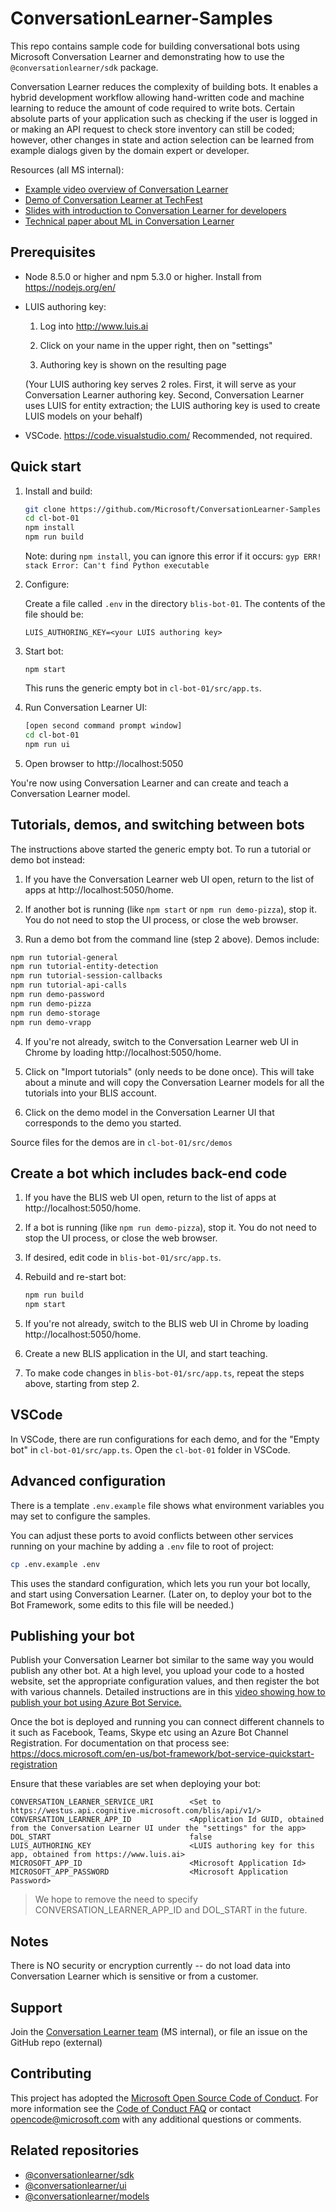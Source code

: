 # ConversationLearner-Samples

This repo contains sample code for building conversational bots using Microsoft Conversation Learner and demonstrating how to use the `@conversationlearner/sdk` package.

Conversation Learner reduces the complexity of building bots.  It enables a hybrid development workflow allowing hand-written code and machine learning to reduce the amount of code required to write bots.  Certain absolute parts of your application such as checking if the user is logged in or making an API request to check store inventory can still be coded; however, other changes in state and action selection can be learned from example dialogs given by the domain expert or developer.

Resources (all MS internal):
- [Example video overview of Conversation Learner](https://microsoft-my.sharepoint.com/:v:/p/jawillia/ESlfaljCPbpPlDzmkAhCQbkBdUxsN33eBOf2RycKMiB-Xw?e=SVFmYA)
- [Demo of Conversation Learner at TechFest](https://resnet.microsoft.com/video/41008)
- [Slides with introduction to Conversation Learner for developers](https://microsoft-my.sharepoint.com/:p:/p/jawillia/Ed63MfYJyFFCkM3pqaFWCLwBcy9yKkucZLITiWXIMj-keA?e=HQQAdV)
- [Technical paper about ML in Conversation Learner](https://microsoft-my.sharepoint.com/:b:/p/jawillia/EU2jGHJXOA5PsfW84bAFnSYB60KvxLL4Wy_L7VNZSg0hOA?e=xg79Hi)

## Prerequisites

- Node 8.5.0 or higher and npm 5.3.0 or higher.  Install from https://nodejs.org/en/
  
- LUIS authoring key:

  1. Log into http://www.luis.ai

  2. Click on your name in the upper right, then on "settings"

  3. Authoring key is shown on the resulting page

  (Your LUIS authoring key serves 2 roles.  First, it will serve as your Conversation Learner authoring key.  Second, Conversation Learner uses LUIS for entity extraction; the LUIS authoring key is used to create LUIS models on your behalf)

- VSCode.  https://code.visualstudio.com/  Recommended, not required.

## Quick start 

1. Install and build:

    ```bash    
    git clone https://github.com/Microsoft/ConversationLearner-Samples cl-bot-01
    cd cl-bot-01
    npm install
    npm run build
    ```

    Note: during `npm install`, you can ignore this error if it occurs: `gyp ERR! stack Error: Can't find Python executable`

2. Configure:

   Create a file called `.env` in the directory `blis-bot-01`.  The contents of the file should be:

   ```
   LUIS_AUTHORING_KEY=<your LUIS authoring key>
   ```

3. Start bot:

    ```
    npm start
    ```

    This runs the generic empty bot in ``cl-bot-01/src/app.ts``.

3. Run Conversation Learner UI:

    ```bash
    [open second command prompt window]
    cd cl-bot-01
    npm run ui
    ```

4. Open browser to http://localhost:5050 

You're now using Conversation Learner and can create and teach a Conversation Learner model.  

## Tutorials, demos, and switching between bots

The instructions above started the generic empty bot.  To run a tutorial or demo bot instead:

1. If you have the Conversation Learner web UI open, return to the list of apps at http://localhost:5050/home.
    
2. If another bot is running (like `npm start` or `npm run demo-pizza`), stop it.  You do not need to stop the UI process, or close the web browser.

3. Run a demo bot from the command line (step 2 above).  Demos include:

  ```bash
  npm run tutorial-general
  npm run tutorial-entity-detection
  npm run tutorial-session-callbacks
  npm run tutorial-api-calls
  npm run demo-password
  npm run demo-pizza
  npm run demo-storage
  npm run demo-vrapp
  ```

4. If you're not already, switch to the Conversation Learner web UI in Chrome by loading http://localhost:5050/home. 

5. Click on "Import tutorials" (only needs to be done once).  This will take about a minute and will copy the Conversation Learner models for all the tutorials into your BLIS account.

6. Click on the demo model in the Conversation Learner UI that corresponds to the demo you started.

Source files for the demos are in `cl-bot-01/src/demos`

## Create a bot which includes back-end code



1. If you have the BLIS web UI open, return to the list of apps at http://localhost:5050/home.
    
2. If a bot is running (like `npm run demo-pizza`), stop it.  You do not need to stop the UI process, or close the web browser.

3. If desired, edit code in ``blis-bot-01/src/app.ts``.

4. Rebuild and re-start bot:

    ```bash    
    npm run build
    npm start
    ```

5. If you're not already, switch to the BLIS web UI in Chrome by loading http://localhost:5050/home. 

6. Create a new BLIS application in the UI, and start teaching.

7. To make code changes in ``blis-bot-01/src/app.ts``, repeat the steps above, starting from step 2.

## VSCode

In VSCode, there are run configurations for each demo, and for the "Empty bot" in ``cl-bot-01/src/app.ts``.  Open the `cl-bot-01` folder in VSCode.

## Advanced configuration

There is a template `.env.example` file shows what environment variables you may set to configure the samples.

You can adjust these ports to avoid conflicts between other services running on your machine by adding a `.env` file to root of project:

```bash
cp .env.example .env
```

This uses the standard configuration, which lets you run your bot locally, and start using Conversation Learner.  (Later on, to deploy your bot to the Bot Framework, some edits to this file will be needed.)

## Publishing your bot

Publish your Conversation Learner bot similar to the same way you would publish any other bot.  At a high level, you upload your code to a hosted website, set the appropriate configuration values, and then register the bot with various channels.  Detailed instructions are in this [video showing how to publish your bot using Azure Bot Service.](https://aka.ms/conversation-learner-azure-publish)

Once the bot is deployed and running you can connect different channels to it such as Facebook, Teams, Skype etc using an Azure Bot Channel Registration.  For documentation on that process see:  https://docs.microsoft.com/en-us/bot-framework/bot-service-quickstart-registration

Ensure that these variables are set when deploying your bot:

```
CONVERSATION_LEARNER_SERVICE_URI        <Set to https://westus.api.cognitive.microsoft.com/blis/api/v1/>
CONVERSATION_LEARNER_APP_ID             <Application Id GUID, obtained from the Conversation Learner UI under the "settings" for the app>
DOL_START                               false
LUIS_AUTHORING_KEY      		        <LUIS authoring key for this app, obtained from https://www.luis.ai>
MICROSOFT_APP_ID                        <Microsoft Application Id>
MICROSOFT_APP_PASSWORD                  <Microsoft Application Password>
```

> We hope to remove the need to specify CONVERSATION_LEARNER_APP_ID and DOL_START in the future.
## Notes

There is NO security or encryption currently -- do not load data into Conversation Learner which is sensitive or from a customer.

## Support

Join the [Conversation Learner team](https://microsoft-my.sharepoint.com/:v:/p/jawillia/ESlfaljCPbpPlDzmkAhCQbkBdUxsN33eBOf2RycKMiB-Xw?e=SVFmYA) (MS internal), or file an issue on the GitHub repo (external)

## Contributing

This project has adopted the [Microsoft Open Source Code of Conduct](https://opensource.microsoft.com/codeofconduct/). For more information see the [Code of Conduct FAQ](https://opensource.microsoft.com/codeofconduct/faq/) or contact [opencode@microsoft.com](mailto:opencode@microsoft.com) with any additional questions or comments.

## Related repositories

- [@conversationlearner/sdk](https://github.com/Microsoft/ConversationLearner-SDK)
- [@conversationlearner/ui](https://github.com/Microsoft/ConversationLearner-UI)
- [@conversationlearner/models](https://github.com/Microsoft/ConversationLearner-Models)
